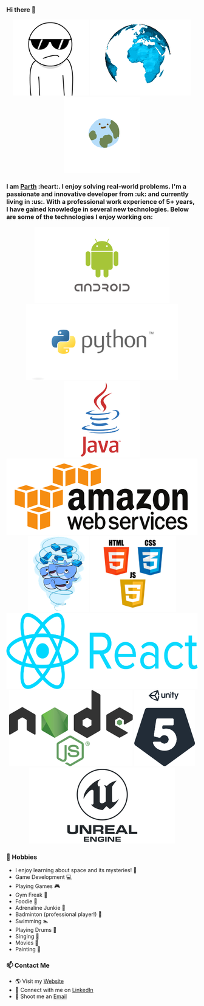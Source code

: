 ### Hi there 👋

<!--
**ppat94/ppat94** is a ✨ _special_ ✨ repository because its `README.md` (this file) appears on your GitHub profile.
-->
<p align="center">
    <img src="https://raw.githubusercontent.com/ppat94/ppat94/master/assets/cool.gif"  height="200" />
    <img src="https://raw.githubusercontent.com/ppat94/ppat94/master/assets/unnamed.gif"  height="200" />
    <img src="https://raw.githubusercontent.com/ppat94/ppat94/master/assets/source.gif"  height="200" />
</p>

<h3>
I am <a href="http://www.parthpatel.co.uk" target="_blank">Parth</a> :heart:. I enjoy solving real-world problems. I'm a passionate and innovative developer from :uk: and currently living in :us:. With a professional work experience of 5+ years, I have gained knowledge in several new technologies. Below are some of the technologies I enjoy working on:</h3>

<p align="center">
    <img src="https://raw.githubusercontent.com/ppat94/ppat94/master/assets/android_evolution.gif"  height="200" />
    <img src="https://raw.githubusercontent.com/ppat94/ppat94/master/assets/python.png"  height="200" />
    <img src="https://raw.githubusercontent.com/ppat94/ppat94/master/assets/java_logo.png"  height="200" />
    <img src="https://raw.githubusercontent.com/ppat94/ppat94/master/assets/amazonws.png"  height="200" />
    <img src="https://raw.githubusercontent.com/ppat94/ppat94/master/assets/docker.gif"  height="200" />
    <img src="https://raw.githubusercontent.com/ppat94/ppat94/master/assets/html-css-js.png"  height="200" />
    <img src="https://raw.githubusercontent.com/ppat94/ppat94/master/assets/react_logo.png"  height="200" />
    <img src="https://raw.githubusercontent.com/ppat94/ppat94/master/assets/nodejs.png"  height="200" />
    <img src="https://raw.githubusercontent.com/ppat94/ppat94/master/assets/unity_5_logo.svg"  height="200" />
    <img src="https://raw.githubusercontent.com/ppat94/ppat94/master/assets/unreal.png"  height="200" />
</p>

### :basketball: Hobbies
  - I enjoy learning about space and its mysteries! :telescope:
  - Game Development :computer:
  - Playing Games :video_game:
  - Gym Freak :muscle:
  - Foodie :pizza:
  - Adrenaline Junkie :runner:
  - Badminton (professional player!) :badminton:
  - Swimming :swimmer:
  - Playing Drums :drum:
  - Singing :musical_note:
  - Movies :movie_camera:
  - Painting :sunrise_over_mountains:

### :mailbox: Contact Me

- :earth_americas: Visit my [Website](http://www.parthpatel.co.uk)
- :link: Connect with me on [LinkedIn](https://www.linkedin.com/in/parthpatel1994)
- :email: Shoot me an [Email](mailto:parthpatel_1994@yahoo.co.uk)

